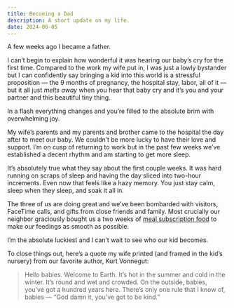 ```yaml
---
title: Becoming a Dad
description: A short update on my life.
date: 2024-06-05
---
```


A few weeks ago I became a father.

I can’t begin to explain how wonderful it was hearing our baby’s cry for the first time. Compared to the work my wife put in, I was just a lowly bystander but I can confidently say bringing a kid into this world is a stressful proposition — the 9 months of pregnancy, the hospital stay, labor, all of it — but it all just _melts away_ when you hear that baby cry and it’s you and your partner and this beautiful tiny thing.

In a flash everything changes and you’re filled to the absolute brim with overwhelming joy.

My wife’s parents and my parents and brother came to the hospital the day after to meet our baby. We couldn’t be more lucky to have their love and support. I’m on cusp of returning to work but in the past few weeks we’ve established a decent rhythm and am starting to get more sleep.

It’s absolutely true what they say about the first couple weeks. It was hard running on scraps of sleep and having the day sliced into two-hour increments. Even now that feels like a hazy memory. You just stay calm, sleep when they sleep, and soak it all in.

The three of us are doing great and we’ve been bombarded with visitors, FaceTime calls, and gifts from close friends and family. Most crucially our neighbor graciously bought us a two weeks of [meal subscription food](https://www.daily-harvest.com) to make _our_ feedings as smooth as possible.

I’m the absolute luckiest and I can’t wait to see who our kid becomes.

To close things out, here’s a quote my wife printed (and framed in the kid’s nursery) from our favorite author, Kurt Vonnegut:

> Hello babies. Welcome to Earth. It’s hot in the summer and cold in the winter. It’s round and wet and crowded. On the outside, babies, you’ve got a hundred years here. There’s only one rule that I know of, babies — “God damn it, you’ve got to be kind.”


